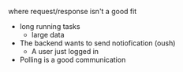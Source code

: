 where request/response isn't a good fit
- long running tasks
  - large data    
- The backend wants to send notiofication (oush)
  - A user just logged in
- Polling is a good communication 